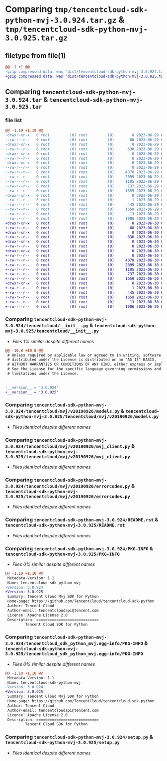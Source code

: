 # Comparing `tmp/tencentcloud-sdk-python-mvj-3.0.924.tar.gz` & `tmp/tencentcloud-sdk-python-mvj-3.0.925.tar.gz`

## filetype from file(1)

```diff
@@ -1 +1 @@
-gzip compressed data, was "dist/tencentcloud-sdk-python-mvj-3.0.924.tar", last modified: Thu Jun 29 00:38:52 2023, max compression
+gzip compressed data, was "dist/tencentcloud-sdk-python-mvj-3.0.925.tar", last modified: Fri Jun 30 02:18:36 2023, max compression
```

## Comparing `tencentcloud-sdk-python-mvj-3.0.924.tar` & `tencentcloud-sdk-python-mvj-3.0.925.tar`

### file list

```diff
@@ -1,19 +1,19 @@
-drwxr-xr-x   0 root         (0) root         (0)        0 2023-06-29 00:38:52.000000 tencentcloud-sdk-python-mvj-3.0.924/
--rw-r--r--   0 root         (0) root         (0)       88 2023-06-29 00:38:52.000000 tencentcloud-sdk-python-mvj-3.0.924/setup.cfg
-drwxr-xr-x   0 root         (0) root         (0)        0 2023-06-29 00:38:52.000000 tencentcloud-sdk-python-mvj-3.0.924/tencentcloud/
--rw-r--r--   0 root         (0) root         (0)      630 2023-06-29 00:38:52.000000 tencentcloud-sdk-python-mvj-3.0.924/tencentcloud/__init__.py
-drwxr-xr-x   0 root         (0) root         (0)        0 2023-06-29 00:38:52.000000 tencentcloud-sdk-python-mvj-3.0.924/tencentcloud/mvj/
--rw-r--r--   0 root         (0) root         (0)        0 2023-06-29 00:38:52.000000 tencentcloud-sdk-python-mvj-3.0.924/tencentcloud/mvj/__init__.py
-drwxr-xr-x   0 root         (0) root         (0)        0 2023-06-29 00:38:52.000000 tencentcloud-sdk-python-mvj-3.0.924/tencentcloud/mvj/v20190926/
--rw-r--r--   0 root         (0) root         (0)        0 2023-06-29 00:38:52.000000 tencentcloud-sdk-python-mvj-3.0.924/tencentcloud/mvj/v20190926/__init__.py
--rw-r--r--   0 root         (0) root         (0)     4078 2023-06-29 00:38:52.000000 tencentcloud-sdk-python-mvj-3.0.924/tencentcloud/mvj/v20190926/models.py
--rw-r--r--   0 root         (0) root         (0)     2099 2023-06-29 00:38:52.000000 tencentcloud-sdk-python-mvj-3.0.924/tencentcloud/mvj/v20190926/mvj_client.py
--rw-r--r--   0 root         (0) root         (0)     1105 2023-06-29 00:38:52.000000 tencentcloud-sdk-python-mvj-3.0.924/tencentcloud/mvj/v20190926/errorcodes.py
--rw-r--r--   0 root         (0) root         (0)      737 2023-06-29 00:38:52.000000 tencentcloud-sdk-python-mvj-3.0.924/README.rst
--rw-r--r--   0 root         (0) root         (0)     1659 2023-06-29 00:38:52.000000 tencentcloud-sdk-python-mvj-3.0.924/PKG-INFO
-drwxr-xr-x   0 root         (0) root         (0)        0 2023-06-29 00:38:52.000000 tencentcloud-sdk-python-mvj-3.0.924/tencentcloud_sdk_python_mvj.egg-info/
--rw-r--r--   0 root         (0) root         (0)        1 2023-06-29 00:38:52.000000 tencentcloud-sdk-python-mvj-3.0.924/tencentcloud_sdk_python_mvj.egg-info/dependency_links.txt
--rw-r--r--   0 root         (0) root         (0)      445 2023-06-29 00:38:52.000000 tencentcloud-sdk-python-mvj-3.0.924/tencentcloud_sdk_python_mvj.egg-info/SOURCES.txt
--rw-r--r--   0 root         (0) root         (0)     1659 2023-06-29 00:38:52.000000 tencentcloud-sdk-python-mvj-3.0.924/tencentcloud_sdk_python_mvj.egg-info/PKG-INFO
--rw-r--r--   0 root         (0) root         (0)       13 2023-06-29 00:38:52.000000 tencentcloud-sdk-python-mvj-3.0.924/tencentcloud_sdk_python_mvj.egg-info/top_level.txt
--rw-r--r--   0 root         (0) root         (0)     1006 2023-06-29 00:38:52.000000 tencentcloud-sdk-python-mvj-3.0.924/setup.py
+drwxr-xr-x   0 root         (0) root         (0)        0 2023-06-30 02:18:36.000000 tencentcloud-sdk-python-mvj-3.0.925/
+-rw-r--r--   0 root         (0) root         (0)       88 2023-06-30 02:18:36.000000 tencentcloud-sdk-python-mvj-3.0.925/setup.cfg
+drwxr-xr-x   0 root         (0) root         (0)        0 2023-06-30 02:18:36.000000 tencentcloud-sdk-python-mvj-3.0.925/tencentcloud/
+-rw-r--r--   0 root         (0) root         (0)      630 2023-06-30 02:18:36.000000 tencentcloud-sdk-python-mvj-3.0.925/tencentcloud/__init__.py
+drwxr-xr-x   0 root         (0) root         (0)        0 2023-06-30 02:18:36.000000 tencentcloud-sdk-python-mvj-3.0.925/tencentcloud/mvj/
+-rw-r--r--   0 root         (0) root         (0)        0 2023-06-30 02:18:36.000000 tencentcloud-sdk-python-mvj-3.0.925/tencentcloud/mvj/__init__.py
+drwxr-xr-x   0 root         (0) root         (0)        0 2023-06-30 02:18:36.000000 tencentcloud-sdk-python-mvj-3.0.925/tencentcloud/mvj/v20190926/
+-rw-r--r--   0 root         (0) root         (0)        0 2023-06-30 02:18:36.000000 tencentcloud-sdk-python-mvj-3.0.925/tencentcloud/mvj/v20190926/__init__.py
+-rw-r--r--   0 root         (0) root         (0)     4078 2023-06-30 02:18:36.000000 tencentcloud-sdk-python-mvj-3.0.925/tencentcloud/mvj/v20190926/models.py
+-rw-r--r--   0 root         (0) root         (0)     2099 2023-06-30 02:18:36.000000 tencentcloud-sdk-python-mvj-3.0.925/tencentcloud/mvj/v20190926/mvj_client.py
+-rw-r--r--   0 root         (0) root         (0)     1105 2023-06-30 02:18:36.000000 tencentcloud-sdk-python-mvj-3.0.925/tencentcloud/mvj/v20190926/errorcodes.py
+-rw-r--r--   0 root         (0) root         (0)      737 2023-06-30 02:18:36.000000 tencentcloud-sdk-python-mvj-3.0.925/README.rst
+-rw-r--r--   0 root         (0) root         (0)     1659 2023-06-30 02:18:36.000000 tencentcloud-sdk-python-mvj-3.0.925/PKG-INFO
+drwxr-xr-x   0 root         (0) root         (0)        0 2023-06-30 02:18:36.000000 tencentcloud-sdk-python-mvj-3.0.925/tencentcloud_sdk_python_mvj.egg-info/
+-rw-r--r--   0 root         (0) root         (0)        1 2023-06-30 02:18:36.000000 tencentcloud-sdk-python-mvj-3.0.925/tencentcloud_sdk_python_mvj.egg-info/dependency_links.txt
+-rw-r--r--   0 root         (0) root         (0)      445 2023-06-30 02:18:36.000000 tencentcloud-sdk-python-mvj-3.0.925/tencentcloud_sdk_python_mvj.egg-info/SOURCES.txt
+-rw-r--r--   0 root         (0) root         (0)     1659 2023-06-30 02:18:36.000000 tencentcloud-sdk-python-mvj-3.0.925/tencentcloud_sdk_python_mvj.egg-info/PKG-INFO
+-rw-r--r--   0 root         (0) root         (0)       13 2023-06-30 02:18:36.000000 tencentcloud-sdk-python-mvj-3.0.925/tencentcloud_sdk_python_mvj.egg-info/top_level.txt
+-rw-r--r--   0 root         (0) root         (0)     1006 2023-06-30 02:18:36.000000 tencentcloud-sdk-python-mvj-3.0.925/setup.py
```

### Comparing `tencentcloud-sdk-python-mvj-3.0.924/tencentcloud/__init__.py` & `tencentcloud-sdk-python-mvj-3.0.925/tencentcloud/__init__.py`

 * *Files 1% similar despite different names*

```diff
@@ -10,8 +10,8 @@
 # Unless required by applicable law or agreed to in writing, software
 # distributed under the License is distributed on an "AS IS" BASIS,
 # WITHOUT WARRANTIES OR CONDITIONS OF ANY KIND, either express or implied.
 # See the License for the specific language governing permissions and
 # limitations under the License.
 
 
-__version__ = '3.0.924'
+__version__ = '3.0.925'
```

### Comparing `tencentcloud-sdk-python-mvj-3.0.924/tencentcloud/mvj/v20190926/models.py` & `tencentcloud-sdk-python-mvj-3.0.925/tencentcloud/mvj/v20190926/models.py`

 * *Files identical despite different names*

### Comparing `tencentcloud-sdk-python-mvj-3.0.924/tencentcloud/mvj/v20190926/mvj_client.py` & `tencentcloud-sdk-python-mvj-3.0.925/tencentcloud/mvj/v20190926/mvj_client.py`

 * *Files identical despite different names*

### Comparing `tencentcloud-sdk-python-mvj-3.0.924/tencentcloud/mvj/v20190926/errorcodes.py` & `tencentcloud-sdk-python-mvj-3.0.925/tencentcloud/mvj/v20190926/errorcodes.py`

 * *Files identical despite different names*

### Comparing `tencentcloud-sdk-python-mvj-3.0.924/README.rst` & `tencentcloud-sdk-python-mvj-3.0.925/README.rst`

 * *Files identical despite different names*

### Comparing `tencentcloud-sdk-python-mvj-3.0.924/PKG-INFO` & `tencentcloud-sdk-python-mvj-3.0.925/PKG-INFO`

 * *Files 0% similar despite different names*

```diff
@@ -1,10 +1,10 @@
 Metadata-Version: 1.1
 Name: tencentcloud-sdk-python-mvj
-Version: 3.0.924
+Version: 3.0.925
 Summary: Tencent Cloud Mvj SDK for Python
 Home-page: https://github.com/TencentCloud/tencentcloud-sdk-python
 Author: Tencent Cloud
 Author-email: tencentcloudapi@tencent.com
 License: Apache License 2.0
 Description: ============================
         Tencent Cloud SDK for Python
```

### Comparing `tencentcloud-sdk-python-mvj-3.0.924/tencentcloud_sdk_python_mvj.egg-info/PKG-INFO` & `tencentcloud-sdk-python-mvj-3.0.925/tencentcloud_sdk_python_mvj.egg-info/PKG-INFO`

 * *Files 0% similar despite different names*

```diff
@@ -1,10 +1,10 @@
 Metadata-Version: 1.1
 Name: tencentcloud-sdk-python-mvj
-Version: 3.0.924
+Version: 3.0.925
 Summary: Tencent Cloud Mvj SDK for Python
 Home-page: https://github.com/TencentCloud/tencentcloud-sdk-python
 Author: Tencent Cloud
 Author-email: tencentcloudapi@tencent.com
 License: Apache License 2.0
 Description: ============================
         Tencent Cloud SDK for Python
```

### Comparing `tencentcloud-sdk-python-mvj-3.0.924/setup.py` & `tencentcloud-sdk-python-mvj-3.0.925/setup.py`

 * *Files identical despite different names*


